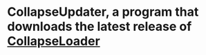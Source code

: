 # CollapseUpdater, a program that downloads the latest release of [CollapseLoader](https://github.com/dest4590/CollapseLoader)